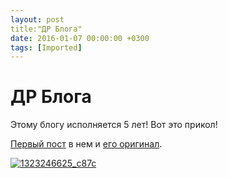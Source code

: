```yaml
---
layout: post
title:"ДР Блога"
date: 2016-01-07 00:00:00 +0300
tags: [Imported]
---
```

# ДР Блога

Этому блогу исполняется 5 лет! Вот это прикол!

[Первый пост](https://blog.alexeyev.me/2011/01/ya-obitayu-i-v-seti/ "Я обитаю и в сети") в нем и [его оригинал](http://vlaim.tumblr.com/post/2638043916/%D1%8F-%D0%BE%D0%B1%D0%B8%D1%82%D0%B0%D1%8E-%D0%B8-%D0%B2-%D1%81%D0%B5%D1%82%D0%B8).

[![1323246625_c87c](https://vlaim.s3.amazonaws.com/uploads/2016/01/1323246625_c87c.jpg)](https://vlaim.s3.amazonaws.com/uploads/2016/01/1323246625_c87c.jpg)